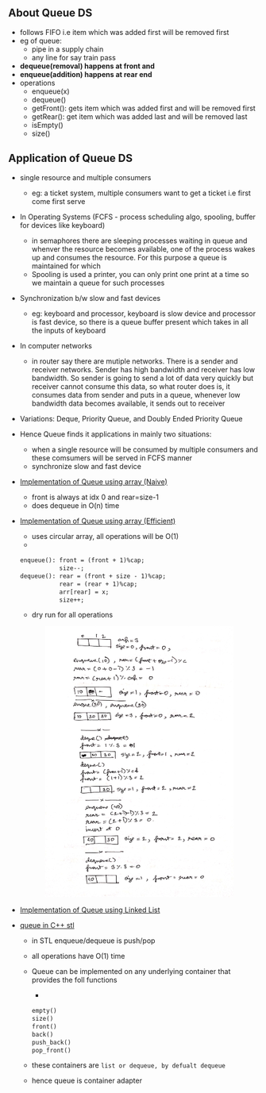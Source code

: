 ## About Queue DS
- follows FIFO i.e item which was added first will be removed first
- eg of queue:
    - pipe in a supply chain
    - any line for say train pass
- **dequeue(removal) happens at front and**
- **enqueue(addition) happens at rear end**
- operations
    - enqueue(x)
    - dequeue()
    - getFront(): gets item which was added first and will be removed first
    - getRear(): get item which was added last and will be removed last
    - isEmpty()
    - size()

## Application of Queue DS

- single resource and multiple consumers
    - eg: a ticket system, multiple consumers want to get a ticket i.e first come first serve
- In Operating Systems (FCFS - process scheduling algo, spooling, buffer for devices like keyboard)
    - in semaphores there are sleeping processes waiting in queue and whenver the resource becomes available, one of the process wakes up and consumes the resource. For this purpose a queue is maintained for which 
    - Spooling is used a printer, you can only print one print at  a time so we maintain a queue for such processes 

- Synchronization b/w slow and fast devices
    - eg: keyboard and processor, keyboard is slow device and processor is fast device, so there is a queue buffer present which takes in all the inputs of keyboard

- In computer networks 
    - in router say there are mutiple networks. There is a sender and receiver networks. Sender has high bandwidth and receiver has low bandwidth. So sender is going to send a lot of data very quickly but receiver cannot consume this data, so what router does is, it consumes data from sender and puts in a queue,
    whenever low bandwidth data becomes available, it sends out to receiver

- Variations: Deque, Priority Queue, and Doubly Ended Priority Queue

- Hence Queue finds it applications in mainly two situations:
    - when a single resource will be consumed by multiple consumers and these comsumers will be served in FCFS manner
    - synchronize slow and fast device

- [Implementation of Queue using array (Naive)](queue_array_naive.cpp)
    - front is always at idx 0 and rear=size-1
    - does dequeue in O(n) time

- [Implementation of Queue using array (Efficient)](queue_array_efficient.cpp)
    - uses circular array, all operations will be O(1)
    - 
    ```
    enqueue(): front = (front + 1)%cap;
               size--;
    dequeue(): rear = (front + size - 1)%cap;
               rear = (rear + 1)%cap;
               arr[rear] = x;
               size++; 
    ```
    - dry run for all operations
    <p align="center">
    <img src="imgs/queue_array.jpg" width="380px" alt="shyren" title="shyren"/>
    </p>

- [Implementation of Queue using Linked List](queue_ll.cpp)

- [queue in C++ stl](queue_stl.cpp)
    - in STL enqueue/dequeue is push/pop
    - all operations have O(1) time
    - Queue can be implemented on any underlying container that provides the foll functions
        
        - 
        ```
        empty()
        size()
        front()
        back()
        push_back()
        pop_front()
        ```
    - these containers are ``` list or dequeue, by defualt dequeue  ```
    - hence queue is container adapter
